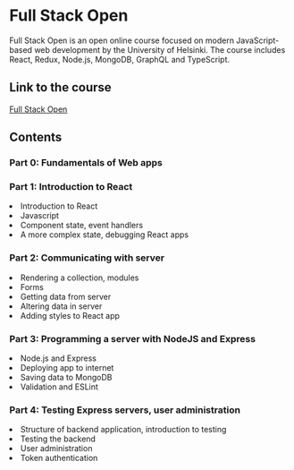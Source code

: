 # Full Stack Open

Full Stack Open is an open online course focused on modern JavaScript-based web development by the University of Helsinki. The course includes React, Redux, Node.js, MongoDB, GraphQL and TypeScript.

## Link to the course

[Full Stack Open](https://fullstackopen.com/en/)

## Contents
### Part 0: Fundamentals of Web apps
### Part 1: Introduction to React
<il>
  <li>Introduction to React</li>
  <li>Javascript</li>
  <li>Component state, event handlers</li>
  <li>A more complex state, debugging React apps</li>
</il>

### Part 2: Communicating with server
<il>
  <li>Rendering a collection, modules</li>
  <li>Forms</li>
  <li>Getting data from server</li>
  <li>Altering data in server</li>
  <li>Adding styles to React app</li>
</il>

### Part 3: Programming a server with NodeJS and Express
<il>
  <li>Node.js and Express</li>
  <li>Deploying app to internet</li>
  <li>Saving data to MongoDB</li>
  <li>Validation and ESLint</li>
</il>

### Part 4: Testing Express servers, user administration

<il>
  <li>Structure of backend application, introduction to testing</li>
  <li>Testing the backend</li>
  <li>User administration</li>
  <li>Token authentication</li>
</il>
